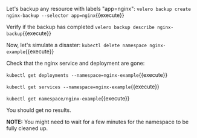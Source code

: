 Let's backup any resource with labels "app=nginx":
`velero backup create nginx-backup --selector app=nginx`{{execute}}

Verify if the backup has completed
`velero backup describe nginx-backup`{{execute}}

Now, let's simulate a disaster: `kubectl delete namespace nginx-example`{{execute}}

Check that the nginx service and deployment are gone:

`kubectl get deployments --namespace=nginx-example`{{execute}}

`kubectl get services --namespace=nginx-example`{{execute}}

`kubectl get namespace/nginx-example`{{execute}}

You should get no results.

**NOTE:** You might need to wait for a few minutes for the namespace to be fully cleaned up.
